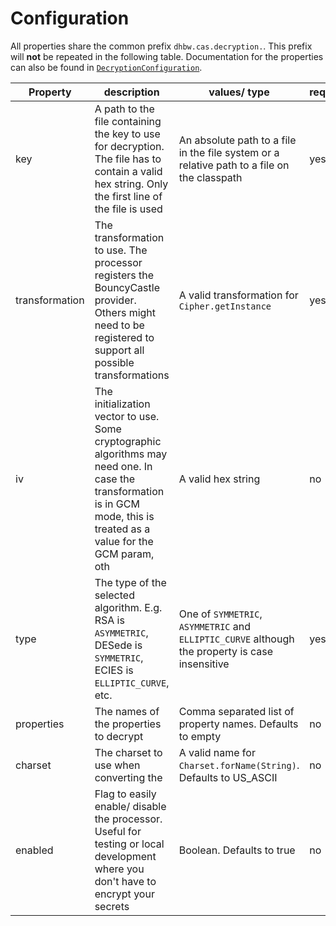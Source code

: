 # Configuration

All properties share the common prefix `dhbw.cas.decryption.`.
This prefix will **not** be repeated in the following table.
Documentation for the properties can also be found in [
`DecryptionConfiguration`](../processor/src/main/java/de/dhbw/cas/encryption/configuration/DecryptionConfiguration.java).

| Property       | description                                                                                                                                                                | values/ type                                                                                    | required |
|----------------|----------------------------------------------------------------------------------------------------------------------------------------------------------------------------|-------------------------------------------------------------------------------------------------|----------|
| key            | A path to the file containing the key to use for decryption. The file has to contain a valid hex string. Only the first line of the file is used                           | An absolute path to a file in the file system or a relative path to a file on the classpath     | yes      |
| transformation | The transformation to use. The processor registers the BouncyCastle provider. Others might need to be registered to support all possible transformations                   | A valid transformation for `Cipher.getInstance`                                                 | yes      |
| iv             | The initialization vector to use. Some cryptographic algorithms may need one. In case the transformation is in GCM mode, this is treated as a value for the GCM param, oth | A valid hex string                                                                              | no       |
| type           | The type of the selected algorithm. E.g. RSA is `ASYMMETRIC`, DESede is `SYMMETRIC`, ECIES is `ELLIPTIC_CURVE`, etc.                                                       | One of `SYMMETRIC`, `ASYMMETRIC` and `ELLIPTIC_CURVE` although the property is case insensitive | yes      |
| properties     | The names of the properties to decrypt                                                                                                                                     | Comma separated list of property names. Defaults to empty                                       | no       |
| charset        | The charset to use when converting the                                                                                                                                     | A valid name for `Charset.forName(String)`. Defaults to US_ASCII                                | no       |
| enabled        | Flag to easily enable/ disable the processor. Useful for testing or local development where you don't have to encrypt your secrets                                         | Boolean. Defaults to true                                                                       | no       |
